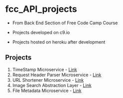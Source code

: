 # fcc_API_projects

- From Back End Section of Free Code Camp Course

- Projects developed on c9.io

- Projects hosted on heroku after development


## Projects

1. TimeStamp Microservice - [Link](https://fcc-api1.herokuapp.com/)
2. Request Header Parser Microservice - [Link](https://fcc-api2.herokuapp.com/)
3. URL Shortener Microservice - [Link]()
4. Image Search Abstraction Layer - [Link]()
5. File Metadata Microservice - [Link]()
